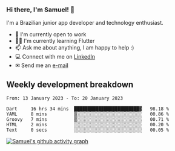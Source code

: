 ### Hi there, I'm Samuel! 👋

I'm a Brazilian junior app developer and technology enthusiast.

- 🏢 I'm currently open to work
- 👨‍💻 I'm currently learning Flutter
- 📫 Ask me about anything, I am happy to help :)
- 💻 Connect with me on [LinkedIn](https://www.linkedin.com/in/samuel-s-marques/)
- ✉ Send me an [e-mail](mailto:samuel.s.marques@protonmail.com)

## Weekly development breakdown
<!--START_SECTION:waka-->

```text
From: 13 January 2023 - To: 20 January 2023

Dart     16 hrs 34 mins  ████████████████████████▓   98.18 %
YAML     8 mins          ▒░░░░░░░░░░░░░░░░░░░░░░░░   00.86 %
Groovy   7 mins          ▒░░░░░░░░░░░░░░░░░░░░░░░░   00.71 %
HTML     2 mins          ░░░░░░░░░░░░░░░░░░░░░░░░░   00.20 %
Text     0 secs          ░░░░░░░░░░░░░░░░░░░░░░░░░   00.05 %
```

<!--END_SECTION:waka-->

[![Samuel's github activity graph](https://activity-graph.herokuapp.com/graph?username=samuel-s-marques&theme=react-dark)](https://github.com/samuel-s-marques)
